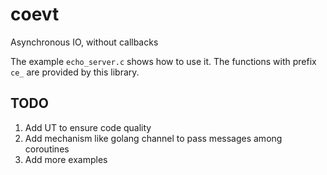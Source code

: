 # coevt
Asynchronous IO, without callbacks

The example `echo_server.c` shows how to use it. The functions with prefix `ce_` are provided by this library.

## TODO
1. Add UT to ensure code quality
2. Add mechanism like golang channel to pass messages among coroutines
3. Add more examples
